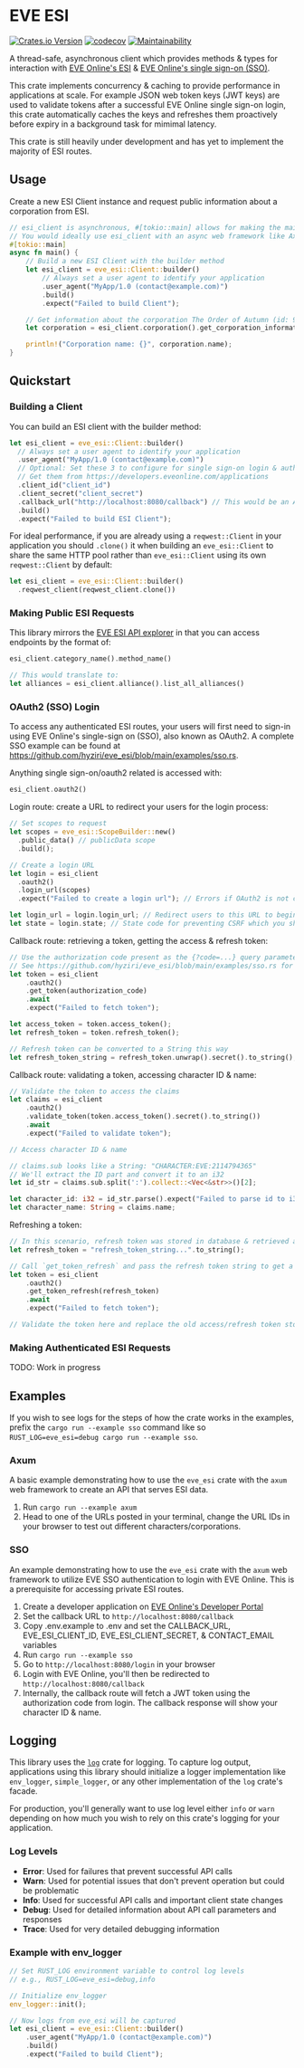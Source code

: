 # EVE ESI

[![Crates.io Version](https://img.shields.io/crates/v/eve_esi?logo=rust)](https://crates.io/crates/eve_esi/)
[![codecov](https://codecov.io/gh/hyziri/eve_esi/graph/badge.svg?token=OXD57P1UY6)](https://codecov.io/gh/hyziri/eve_esi)
[![Maintainability](https://qlty.sh/gh/hyziri/projects/eve_esi/maintainability.svg)](https://qlty.sh/gh/hyziri/projects/eve_esi)

A thread-safe, asynchronous client which provides methods & types for interaction with [EVE Online's ESI](https://developers.eveonline.com/api-explorer) & [EVE Online's single sign-on (SSO)](https://developers.eveonline.com/docs/services/sso/).

This crate implements concurrency & caching to provide performance in applications at scale. For example JSON web token keys (JWT keys) are used to validate tokens after a successful EVE Online single sign-on login, this crate automatically caches the keys and refreshes them proactively before expiry in a background task for mimimal latency.

This crate is still heavily under development and has yet to implement the majority of ESI routes.

## Usage

Create a new ESI Client instance and request public information about a corporation from ESI.

```rust
// esi_client is asynchronous, #[tokio::main] allows for making the main function async
// You would ideally use esi_client with an async web framework like Axum as shown in examples
#[tokio::main]
async fn main() {
    // Build a new ESI Client with the builder method
    let esi_client = eve_esi::Client::builder()
        // Always set a user agent to identify your application
        .user_agent("MyApp/1.0 (contact@example.com)")
        .build()
        .expect("Failed to build Client");

    // Get information about the corporation The Order of Autumn (id: 98785281)
    let corporation = esi_client.corporation().get_corporation_information(98785281).await.unwrap();

    println!("Corporation name: {}", corporation.name);
}
```

## Quickstart

### Building a Client

You can build an ESI client with the builder method:

```rust
let esi_client = eve_esi::Client::builder()
  // Always set a user agent to identify your application
  .user_agent("MyApp/1.0 (contact@example.com)")
  // Optional: Set these 3 to configure for single sign-on login & authenticated ESI routes
  // Get them from https://developers.eveonline.com/applications
  .client_id("client_id")
  .client_secret("client_secret")
  .callback_url("http://localhost:8080/callback") // This would be an API endpoint on your app, see SSO example
  .build()
  .expect("Failed to build ESI Client");
```

For ideal performance, if you are already using a `reqwest::Client` in your application you should `.clone()` it when building an `eve_esi::Client` to share the same HTTP pool rather than `eve_esi::Client` using its own `reqwest::Client` by default:

```rust
let esi_client = eve_esi::Client::builder()
  .reqwest_client(reqwest_client.clone())
```

### Making Public ESI Requests

This library mirrors the [EVE ESI API explorer](https://developers.eveonline.com/api-explorer) in that you can access endpoints by the format of:

```rust
esi_client.category_name().method_name()

// This would translate to:
let alliances = esi_client.alliance().list_all_alliances()
```

### OAuth2 (SSO) Login

To access any authenticated ESI routes, your users will first need to sign-in using EVE Online's single-sign on (SSO), also known as OAuth2.
A complete SSO example can be found at <https://github.com/hyziri/eve_esi/blob/main/examples/sso.rs>.

Anything single sign-on/oauth2 related is accessed with:

```rust
esi_client.oauth2()
```

Login route: create a URL to redirect your users for the login process:

```rust
// Set scopes to request
let scopes = eve_esi::ScopeBuilder::new()
  .public_data() // publicData scope
  .build();

// Create a login URL
let login = esi_client
  .oauth2()
  .login_url(scopes)
  .expect("Failed to create a login url"); // Errors if OAuth2 is not configured on ESI Client

let login_url = login.login_url; // Redirect users to this URL to begin the login process
let state = login.state; // State code for preventing CSRF which you should validate in your callback route
```

Callback route: retrieving a token, getting the access & refresh token:

```rust
// Use the authorization code present as the {?code=...} query parameter in your callback route URL
// See https://github.com/hyziri/eve_esi/blob/main/examples/sso.rs for callback route example
let token = esi_client
    .oauth2()
    .get_token(authorization_code)
    .await
    .expect("Failed to fetch token");

let access_token = token.access_token();
let refresh_token = token.refresh_token();

// Refresh token can be converted to a String this way
let refresh_token_string = refresh_token.unwrap().secret().to_string();
```

Callback route: validating a token, accessing character ID & name:

```rust
// Validate the token to access the claims
let claims = esi_client
    .oauth2()
    .validate_token(token.access_token().secret().to_string())
    .await
    .expect("Failed to validate token");

// Access character ID & name

// claims.sub looks like a String: "CHARACTER:EVE:2114794365"
// We'll extract the ID part and convert it to an i32
let id_str = claims.sub.split(':').collect::<Vec<&str>>()[2];

let character_id: i32 = id_str.parse().expect("Failed to parse id to i32");
let character_name: String = claims.name;
```

Refreshing a token:

```rust
// In this scenario, refresh token was stored in database & retrieved as a string
let refresh_token = "refresh_token_string...".to_string();

// Call `get_token_refresh` and pass the refresh token string to get a new token
let token = esi_client
    .oauth2()
    .get_token_refresh(refresh_token)
    .await
    .expect("Failed to fetch token");

// Validate the token here and replace the old access/refresh token stored in the database...
```

### Making Authenticated ESI Requests

TODO: Work in progress

## Examples

If you wish to see logs for the steps of how the crate works in the examples, prefix the `cargo run --example sso` command like so `RUST_LOG=eve_esi=debug cargo run --example sso`.

### Axum

A basic example demonstrating how to use the `eve_esi` crate with the `axum` web framework to create an API that serves ESI data.

1. Run `cargo run --example axum`
2. Head to one of the URLs posted in your terminal, change the URL IDs in your browser to test out different characters/corporations.

### SSO

An example demonstrating how to use the `eve_esi` crate with the `axum` web framework to utilize EVE SSO authentication to login with EVE Online. This is a prerequisite for accessing private ESI routes.

1. Create a developer application on [EVE Online's Developer Portal](https://developers.eveonline.com/applications)
2. Set the callback URL to `http://localhost:8080/callback`
3. Copy .env.example to .env and set the CALLBACK_URL, EVE_ESI_CLIENT_ID, EVE_ESI_CLIENT_SECRET, & CONTACT_EMAIL variables
4. Run `cargo run --example sso`
5. Go to `http://localhost:8080/login` in your browser
6. Login with EVE Online, you'll then be redirected to `http://localhost:8080/callback`
7. Internally, the callback route will fetch a JWT token using the authorization code from login. The callback response will show your character ID & name.

## Logging

This library uses the [`log`](https://crates.io/crates/log) crate for logging. To capture log output,
applications using this library should initialize a logger implementation like `env_logger`,
`simple_logger`, or any other implementation of the `log` crate's facade.

For production, you'll generally want to use log level either `info` or `warn` depending on how much you wish to rely on this crate's logging for your application.

### Log Levels

- **Error**: Used for failures that prevent successful API calls
- **Warn**: Used for potential issues that don't prevent operation but could be problematic
- **Info**: Used for successful API calls and important client state changes
- **Debug**: Used for detailed information about API call parameters and responses
- **Trace**: Used for very detailed debugging information

### Example with env_logger

```rust
// Set RUST_LOG environment variable to control log levels
// e.g., RUST_LOG=eve_esi=debug,info

// Initialize env_logger
env_logger::init();

// Now logs from eve_esi will be captured
let esi_client = eve_esi::Client::builder()
    .user_agent("MyApp/1.0 (contact@example.com)")
    .build()
    .expect("Failed to build Client");
```
